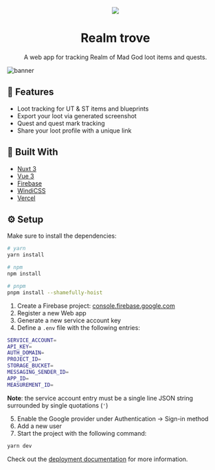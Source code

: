 <div align="center">
  <img src="https://user-images.githubusercontent.com/36193643/200554001-c98e1bbe-8aa2-4d7f-ac01-f9b3252cc94b.png" />
</div>

<h1 align=center>Realm trove</h1>
<p align=center>
  A web app for tracking Realm of Mad God loot items and quests.
</p>

![banner](https://user-images.githubusercontent.com/36193643/208254039-2f17701c-42b9-4bba-894a-37f1f0700f76.png)

## 🚀 Features

- Loot tracking for UT & ST items and blueprints
- Export your loot via generated screenshot
- Quest and quest mark tracking
- Share your loot profile with a unique link

## 🔨 Built With

- [Nuxt 3](https://v3.nuxtjs.org/)
- [Vue 3](https://vuejs.org/)
- [Firebase](https://firebase.com/)
- [WindiCSS](https://windicss.org/)
- [Vercel](https://vercel.com/)

## ⚙️ Setup

Make sure to install the dependencies:

```bash
# yarn
yarn install

# npm
npm install

# pnpm
pnpm install --shamefully-hoist
```

1. Create a Firebase project: [console.firebase.google.com](https://console.firebase.google.com/)
2. Register a new Web app
3. Generate a new service account key
4. Define a `.env` file with the following entries:

```sh
SERVICE_ACCOUNT=
API_KEY=
AUTH_DOMAIN=
PROJECT_ID=
STORAGE_BUCKET=
MESSAGING_SENDER_ID=
APP_ID=
MEASUREMENT_ID=
```

**Note**: the service account entry must be a single line JSON string surrounded by single quotations (`'`)

5. Enable the Google provider under Authentication -> Sign-in method
6. Add a new user
7. Start the project with the following command:

```sh
yarn dev
```

Check out the [deployment documentation](https://v3.nuxtjs.org/guide/deploy/presets) for more information.
